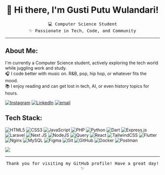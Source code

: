 <h1 align="center">👋 Hi there, I'm Gusti Putu Wulandari!</h1>

<p align="center">
  <samp>💻 Computer Science Student<br>
  <samp>✨ Passionate in Tech, Code, and Community</samp>
</p>

---

## About Me:
I'm currently a Computer Science student, actively exploring the tech world while juggling work and study.  
🎧 I code better with music on. R&B, pop, hip hop, or whatever fits the mood.  
📚 I enjoy reading and can get lost in tech, AI, or even history topics for hours.  

[![Instagram](https://img.shields.io/badge/Instagram-%23E4405F.svg?logo=Instagram&logoColor=white)](https://instagram.com/gustiwdr) 
[![LinkedIn](https://img.shields.io/badge/LinkedIn-%230077B5.svg?logo=linkedin&logoColor=white)](https://linkedin.com/in/gustiputuwulandari) 
[![email](https://img.shields.io/badge/Email-D14836?logo=gmail&logoColor=white)](mailto:gustiputuwulandari1409@gmail.com)

## Tech Stack:
![HTML5](https://img.shields.io/badge/html5-%23E34F26.svg?style=for-the-badge&logo=html5&logoColor=white) ![CSS3](https://img.shields.io/badge/css3-%231572B6.svg?style=for-the-badge&logo=css3&logoColor=white) ![JavaScript](https://img.shields.io/badge/javascript-%23323330.svg?style=for-the-badge&logo=javascript&logoColor=%23F7DF1E) ![PHP](https://img.shields.io/badge/php-%23777BB4.svg?style=for-the-badge&logo=php&logoColor=white) ![Python](https://img.shields.io/badge/python-3670A0?style=for-the-badge&logo=python&logoColor=ffdd54) ![Dart](https://img.shields.io/badge/dart-%230175C2.svg?style=for-the-badge&logo=dart&logoColor=white) ![Express.js](https://img.shields.io/badge/express.js-%23404d59.svg?style=for-the-badge&logo=express&logoColor=%2361DAFB) ![Laravel](https://img.shields.io/badge/laravel-%23FF2D20.svg?style=for-the-badge&logo=laravel&logoColor=white) ![Next JS](https://img.shields.io/badge/Next-black?style=for-the-badge&logo=next.js&logoColor=white) ![NodeJS](https://img.shields.io/badge/node.js-6DA55F?style=for-the-badge&logo=node.js&logoColor=white) ![jQuery](https://img.shields.io/badge/jquery-%230769AD.svg?style=for-the-badge&logo=jquery&logoColor=white) ![React](https://img.shields.io/badge/react-%2320232a.svg?style=for-the-badge&logo=react&logoColor=%2361DAFB) ![TailwindCSS](https://img.shields.io/badge/tailwindcss-%2338B2AC.svg?style=for-the-badge&logo=tailwind-css&logoColor=white) ![Flutter](https://img.shields.io/badge/Flutter-%2302569B.svg?style=for-the-badge&logo=Flutter&logoColor=white) ![Nginx](https://img.shields.io/badge/nginx-%23009639.svg?style=for-the-badge&logo=nginx&logoColor=white) ![MySQL](https://img.shields.io/badge/mysql-4479A1.svg?style=for-the-badge&logo=mysql&logoColor=white) ![Figma](https://img.shields.io/badge/figma-%23F24E1E.svg?style=for-the-badge&logo=figma&logoColor=white) ![Git](https://img.shields.io/badge/git-%23F05033.svg?style=for-the-badge&logo=git&logoColor=white) ![GitHub](https://img.shields.io/badge/github-%23121011.svg?style=for-the-badge&logo=github&logoColor=white) ![Docker](https://img.shields.io/badge/docker-%230db7ed.svg?style=for-the-badge&logo=docker&logoColor=white) ![Postman](https://img.shields.io/badge/Postman-FF6C37?style=for-the-badge&logo=postman&logoColor=white)

<!-- GitHub Stats -->
![](https://github-readme-stats.vercel.app/api/top-langs/?username=gustiwdr&theme=dark&hide_border=false&include_all_commits=false&count_private=false&layout=compact)

---

<p align="center">
  <samp>Thank you for visiting my GitHub profile! Have a great day! ✨</samp>
</p>
